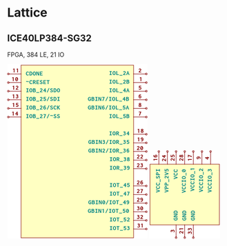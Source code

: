 # Lattice

## ICE40LP384-SG32
FPGA, 384 LE, 21 IO

![ICE40LP384-SG32__1__1](/images/Lattice__ICE40LP384-SG32__1__1.png?raw=true) ![ICE40LP384-SG32__2__1](/images/Lattice__ICE40LP384-SG32__2__1.png?raw=true) 
